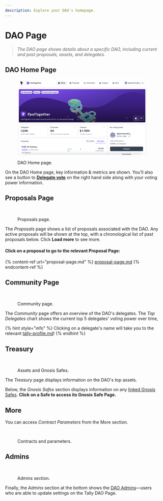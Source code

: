 ```yaml
---
description: Explore your DAO's homepage.
---
```


# DAO Page

> _The DAO page shows details about a specific DAO, including current and past proposals, assets, and delegates._

## DAO Home Page

<figure><img src="../../.gitbook/assets/image.png" alt=""><figcaption><p>DAO Home page.</p></figcaption></figure>

On the DAO Home page, key information & metrics are shown. You'll also see a button to [**Delegate vote**](../delegations-on-tally/delegating-voting-power/) on the right hand side along with your voting power information.

## Proposals Page

<figure><img src="../../.gitbook/assets/Screenshot 2024-07-11 at 2.54.08 PM.png" alt=""><figcaption><p>Proposals page.</p></figcaption></figure>

The _Proposals_ page shows a list of proposals associated with the DAO. Any active proposals will be shown at the top, with a chronological list of past proposals below. Click **Load more** to see more.

#### **Click on a proposal to go to the relevant Proposal Page:**

{% content-ref url="proposal-page.md" %}
[proposal-page.md](proposal-page.md)
{% endcontent-ref %}

## Community Page

<figure><img src="../../.gitbook/assets/Screenshot 2024-07-11 at 2.56.00 PM.png" alt=""><figcaption><p>Community page.</p></figcaption></figure>

The _Community_ page offers an overview of the DAO's delegates. The _Top Delegates_ chart shows the current top 5 delegates' voting power over time,

{% hint style="info" %}
Clicking on a delegate's name will take you to the relevant [tally-profile.md](tally-profile.md "mention")!
{% endhint %}

## Treasury

<figure><img src="../../.gitbook/assets/Screenshot 2024-07-11 at 2.58.43 PM.png" alt=""><figcaption><p>Assets and Gnosis Safes.</p></figcaption></figure>

The _Treasury_ page displays information on the DAO's top assets.&#x20;

Below, the _Gnosis Safes_ section displays information on any [linked Gnosis Safes](../managing-a-dao/gnosis-safe.md). **Click on a Safe to access its Gnosis Safe Page.**

## More

You can access _Contract Parameters_ from the More section.

<figure><img src="../../.gitbook/assets/Screenshot 2024-07-11 at 3.00.57 PM.png" alt=""><figcaption><p>Contracts and parameters.</p></figcaption></figure>

## Admins

<figure><img src="../../.gitbook/assets/CleanShot 2023-02-17 at 09.46.56@2x.png" alt=""><figcaption><p>Admins section.</p></figcaption></figure>

Finally, the _Admins_ section at the bottom shows the [DAO Admins](../managing-a-dao/dao-admins.md)—users who are able to update settings on the Tally DAO Page.
